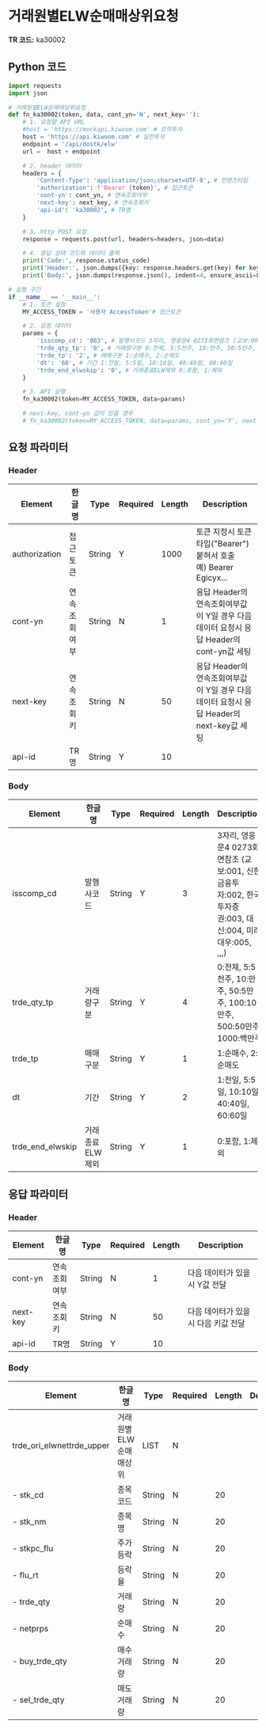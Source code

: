 # 거래원별ELW순매매상위요청

**TR 코드:** ka30002

## Python 코드

```python
import requests
import json

# 거래원별ELW순매매상위요청
def fn_ka30002(token, data, cont_yn='N', next_key=''):
	# 1. 요청할 API URL
	#host = 'https://mockapi.kiwoom.com' # 모의투자
	host = 'https://api.kiwoom.com' # 실전투자
	endpoint = '/api/dostk/elw'
	url =  host + endpoint

	# 2. header 데이터
	headers = {
		'Content-Type': 'application/json;charset=UTF-8', # 컨텐츠타입
		'authorization': f'Bearer {token}', # 접근토큰
		'cont-yn': cont_yn, # 연속조회여부
		'next-key': next_key, # 연속조회키
		'api-id': 'ka30002', # TR명
	}

	# 3. http POST 요청
	response = requests.post(url, headers=headers, json=data)

	# 4. 응답 상태 코드와 데이터 출력
	print('Code:', response.status_code)
	print('Header:', json.dumps({key: response.headers.get(key) for key in ['next-key', 'cont-yn', 'api-id']}, indent=4, ensure_ascii=False))
	print('Body:', json.dumps(response.json(), indent=4, ensure_ascii=False))  # JSON 응답을 파싱하여 출력

# 실행 구간
if __name__ == '__main__':
	# 1. 토큰 설정
	MY_ACCESS_TOKEN = '사용자 AccessToken'# 접근토큰

	# 2. 요청 데이터
	params = {
		'isscomp_cd': '003', # 발행사코드 3자리, 영웅문4 0273화면참조 (교보:001, 신한금융투자:002, 한국투자증권:003, 대신:004, 미래대우:005, ,,,)
		'trde_qty_tp': '0', # 거래량구분 0:전체, 5:5천주, 10:만주, 50:5만주, 100:10만주, 500:50만주, 1000:백만주
		'trde_tp': '2', # 매매구분 1:순매수, 2:순매도
		'dt': '60', # 기간 1:전일, 5:5일, 10:10일, 40:40일, 60:60일
		'trde_end_elwskip': '0', # 거래종료ELW제외 0:포함, 1:제외
	}

	# 3. API 실행
	fn_ka30002(token=MY_ACCESS_TOKEN, data=params)

	# next-key, cont-yn 값이 있을 경우
	# fn_ka30002(token=MY_ACCESS_TOKEN, data=params, cont_yn='Y', next_key='nextkey..')
```

## 요청 파라미터

### Header
| Element | 한글명 | Type | Required | Length | Description |
|---------|--------|------|----------|--------|-------------|
| authorization | 접근토큰 | String | Y | 1000 | 토큰 지정시 토큰타입("Bearer") 붙혀서 호출<br>예) Bearer Egicyx... |
| cont-yn | 연속조회여부 | String | N | 1 | 응답 Header의 연속조회여부값이 Y일 경우 다음데이터 요청시 응답 Header의 cont-yn값 세팅 |
| next-key | 연속조회키 | String | N | 50 | 응답 Header의 연속조회여부값이 Y일 경우 다음데이터 요청시 응답 Header의 next-key값 세팅 |
| api-id | TR명 | String | Y | 10 |  |

### Body
| Element | 한글명 | Type | Required | Length | Description |
|---------|--------|------|----------|--------|-------------|
| isscomp_cd | 발행사코드 | String | Y | 3 | 3자리, 영웅문4 0273화면참조 (교보:001, 신한금융투자:002, 한국투자증권:003, 대신:004, 미래대우:005, ,,,) |
| trde_qty_tp | 거래량구분 | String | Y | 4 | 0:전체, 5:5천주, 10:만주, 50:5만주, 100:10만주, 500:50만주, 1000:백만주 |
| trde_tp | 매매구분 | String | Y | 1 | 1:순매수, 2:순매도 |
| dt | 기간 | String | Y | 2 | 1:전일, 5:5일, 10:10일, 40:40일, 60:60일 |
| trde_end_elwskip | 거래종료ELW제외 | String | Y | 1 | 0:포함, 1:제외 |

## 응답 파라미터

### Header
| Element | 한글명 | Type | Required | Length | Description |
|---------|--------|------|----------|--------|-------------|
| cont-yn | 연속조회여부 | String | N | 1 | 다음 데이터가 있을시 Y값 전달 |
| next-key | 연속조회키 | String | N | 50 | 다음 데이터가 있을시 다음 키값 전달 |
| api-id | TR명 | String | Y | 10 |  |

### Body
| Element | 한글명 | Type | Required | Length | Description |
|---------|--------|------|----------|--------|-------------|
| trde_ori_elwnettrde_upper | 거래원별ELW순매매상위 | LIST | N |  |  |
| - stk_cd | 종목코드 | String | N | 20 |  |
| - stk_nm | 종목명 | String | N | 20 |  |
| - stkpc_flu | 주가등락 | String | N | 20 |  |
| - flu_rt | 등락율 | String | N | 20 |  |
| - trde_qty | 거래량 | String | N | 20 |  |
| - netprps | 순매수 | String | N | 20 |  |
| - buy_trde_qty | 매수거래량 | String | N | 20 |  |
| - sel_trde_qty | 매도거래량 | String | N | 20 |  |